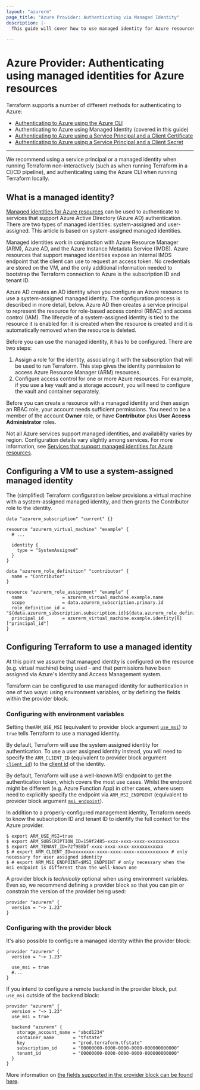 ```yaml
---
layout: "azurerm"
page_title: "Azure Provider: Authenticating via Managed Identity"
description: |-
  This guide will cover how to use managed identity for Azure resources as authentication for the Azure Provider.

---
```


# Azure Provider: Authenticating using managed identities for Azure resources

Terraform supports a number of different methods for authenticating to Azure:

* [Authenticating to Azure using the Azure CLI](azure_cli.html)
* Authenticating to Azure using Managed Identity (covered in this guide)
* [Authenticating to Azure using a Service Principal and a Client Certificate](service_principal_client_certificate.html)
* [Authenticating to Azure using a Service Principal and a Client Secret](service_principal_client_secret.html)

---

We recommend using a service principal or a managed identity when running Terraform non-interactively (such as when running Terraform in a CI/CD pipeline), and authenticating using the Azure CLI when running Terraform locally.

## What is a managed identity?

[Managed identities for Azure resources](https://docs.microsoft.com/en-us/azure/active-directory/managed-identities-azure-resources/overview) can be used to authenticate to services that support Azure Active Directory (Azure AD) authentication. There are two types of managed identities: system-assigned and user-assigned. This article is based on system-assigned managed identities.

Managed identities work in conjunction with Azure Resource Manager (ARM), Azure AD, and the Azure Instance Metadata Service (IMDS). Azure resources that support managed identities expose an internal IMDS endpoint that the client can use to request an access token. No credentials are stored on the VM, and the only additional information needed to bootstrap the Terraform connection to Azure is the subscription ID and tenant ID.

Azure AD creates an AD identity when you configure an Azure resource to use a system-assigned managed identity. The configuration process is described in more detail, below. Azure AD then creates a service principal to represent the resource for role-based access control (RBAC) and access control (IAM). The lifecycle of a system-assigned identity is tied to the resource it is enabled for: it is created when the resource is created and it is automatically removed when the resource is deleted.

Before you can use the managed identity, it has to be configured. There are two steps:

1. Assign a role for the identity, associating it with the subscription that will be used to run Terraform. This step gives the identity permission to access Azure Resource Manager (ARM) resources.
1. Configure access control for one or more Azure resources. For example, if you use a key vault and a storage account, you will need to configure the vault and container separately.

Before you can create a resource with a managed identity and then assign an RBAC role, your account needs sufficient permissions. You need to be a member of the account **Owner** role, or have **Contributor** plus **User Access Administrator** roles.

Not all Azure services support managed identities, and availability varies by region. Configuration details vary slightly among services. For more information, see [Services that support managed identities for Azure resources](https://docs.microsoft.com/en-us/azure/active-directory/managed-identities-azure-resources/services-support-managed-identities).

## Configuring a VM to use a system-assigned managed identity

The (simplified) Terraform configuration below provisions a virtual machine with a system-assigned managed identity, and then grants the Contributor role to the identity.

```hcl
data "azurerm_subscription" "current" {}

resource "azurerm_virtual_machine" "example" {
  # ...

  identity {
    type = "SystemAssigned"
  }
}

data "azurerm_role_definition" "contributor" {
  name = "Contributor"
}

resource "azurerm_role_assignment" "example" {
  name               = azurerm_virtual_machine.example.name
  scope              = data.azurerm_subscription.primary.id
  role_definition_id = "${data.azurerm_subscription.subscription.id}${data.azurerm_role_definition.contributor.id}"
  principal_id       = azurerm_virtual_machine.example.identity[0]["principal_id"]
}
```

## Configuring Terraform to use a managed identity

At this point we assume that managed identity is configured on the resource (e.g. virtual machine) being used - and that permissions have been assigned via Azure's Identity and Access Management system.

Terraform can be configured to use managed identity for authentication in one of two ways: using environment variables, or by defining the fields within the provider block.

### Configuring with environment variables

Setting the`ARM_USE_MSI` (equivalent to provider block argument [`use_msi`](https://registry.terraform.io/providers/hashicorp/azurerm/latest/docs#use_msi)) to `true` tells Terraform to use a managed identity.

By default, Terraform will use the system assigned identity for authentication. To use a user assigned identity instead, you will need to specify the `ARM_CLIENT_ID` (equivalent to provider block argument [`client_id`](https://registry.terraform.io/providers/hashicorp/azurerm/latest/docs#client_id)) to the [client id](https://registry.terraform.io/providers/hashicorp/azurerm/latest/docs/resources/user_assigned_identity#client_id) of the identity.

By default, Terraform will use a well-known MSI endpoint to get the authentication token, which covers the most use cases. Whilst the endpoint might be different (e.g. Azure Function App) in other cases, where users need to explicitly specify the endpoint via `ARM_MSI_ENDPOINT` (equivalent to provider block argument [`msi_endpoint`](https://registry.terraform.io/providers/hashicorp/azurerm/latest/docs#msi_endpoint)).

In addition to a properly-configured management identity, Terraform needs to know the subscription ID and tenant ID to identify the full context for the Azure provider.

```shell
$ export ARM_USE_MSI=true
$ export ARM_SUBSCRIPTION_ID=159f2485-xxxx-xxxx-xxxx-xxxxxxxxxxxx
$ export ARM_TENANT_ID=72f988bf-xxxx-xxxx-xxxx-xxxxxxxxxxxx
$ # export ARM_CLIENT_ID=xxxxxxxx-xxxx-xxxx-xxxx-xxxxxxxxxxxx # only necessary for user assigned identity
$ # export ARM_MSI_ENDPOINT=$MSI_ENDPOINT # only necessary when the msi endpoint is different than the well-known one
```

A provider block is _technically_ optional when using environment variables. Even so, we recommend defining a provider block so that you can pin or constrain the version of the provider being used:

```hcl
provider "azurerm" {
  version = "~> 1.23"
}
```

### Configuring with the provider block

It's also possible to configure a managed identity within the provider block:

```hcl
provider "azurerm" {
  version = "~> 1.23"

  use_msi = true
  #...
}
```

If you intend to configure a remote backend in the provider block, put `use_msi` outside of the backend block:

```hcl
provider "azurerm" {
  version = "~> 1.23"
  use_msi = true

  backend "azurerm" {
    storage_account_name = "abcd1234"
    container_name       = "tfstate"
    key                  = "prod.terraform.tfstate"
    subscription_id      = "00000000-0000-0000-0000-000000000000"
    tenant_id            = "00000000-0000-0000-0000-000000000000"
  }
}
```

More information on [the fields supported in the provider block can be found here](../index.html#argument-reference).

<!-- it's not clear to me that we even need this info; it seems like this is the sort of thing you'd know about if you needed it.

### Custom MSI endpoints

Developers who are using a custom MSI endpoint can specify the endpoint in one of two ways:

- In the provider block using the `msi_endpoint` field
- Using the `ARM_MSI_ENDPOINT` environment variable.

You don't normally need to set the endpoint, because Terraform and the Azure Provider will automatically locate the appropriate endpoint.

-->
